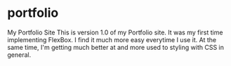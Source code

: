 # portfolio
My Portfolio Site
This is version 1.0 of my Portfolio site.  It was my first time implementing FlexBox.  I find it much more easy everytime I use it.  At the same time, I'm getting much better at and more used to styling with CSS in general.
